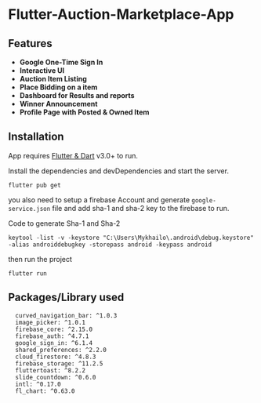 # Flutter-Auction-Marketplace-App

## Features
- **Google One-Time Sign In**
- **Interactive UI**
- **Auction Item Listing**
- **Place Bidding on a item**
- **Dashboard for Results and reports**
- **Winner Announcement**
- **Profile Page with Posted & Owned Item**

## Installation
App requires [Flutter & Dart](hhttps://docs.flutter.dev/get-started/install) v3.0+ to run.

Install the dependencies and devDependencies and start the server.

`flutter pub get`

you also need to setup a firebase Account and generate `google-service.json` file and add sha-1 and sha-2 key to the firebase to run.

Code to generate Sha-1 and Sha-2
```
keytool -list -v -keystore "C:\Users\Mykhailo\.android\debug.keystore" -alias androiddebugkey -storepass android -keypass android
```

then run the project
```
flutter run
```

## Packages/Library used

```
  curved_navigation_bar: ^1.0.3
  image_picker: ^1.0.1
  firebase_core: ^2.15.0
  firebase_auth: ^4.7.1
  google_sign_in: ^6.1.4
  shared_preferences: ^2.2.0
  cloud_firestore: ^4.8.3
  firebase_storage: ^11.2.5
  fluttertoast: ^8.2.2
  slide_countdown: ^0.6.0
  intl: ^0.17.0
  fl_chart: ^0.63.0
```

    


